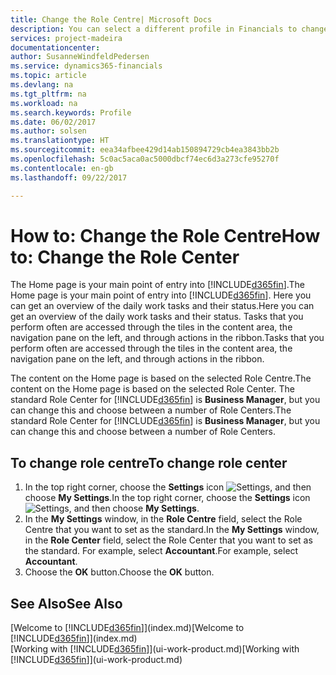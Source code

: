 ```yaml
---
title: Change the Role Centre| Microsoft Docs
description: You can select a different profile in Financials to change what you see on your Home page.
services: project-madeira
documentationcenter: 
author: SusanneWindfeldPedersen
ms.service: dynamics365-financials
ms.topic: article
ms.devlang: na
ms.tgt_pltfrm: na
ms.workload: na
ms.search.keywords: Profile
ms.date: 06/02/2017
ms.author: solsen
ms.translationtype: HT
ms.sourcegitcommit: eea34afbee429d14ab150894729cb4ea3843bb2b
ms.openlocfilehash: 5c0ac5aca0ac5000dbcf74ec6d3a273cfe95270f
ms.contentlocale: en-gb
ms.lasthandoff: 09/22/2017

---
```

# <a name="how-to-change-the-role-center"></a><span data-ttu-id="8595f-103">How to: Change the Role Centre</span><span class="sxs-lookup"><span data-stu-id="8595f-103">How to: Change the Role Center</span></span>
<span data-ttu-id="8595f-104">The Home page is your main point of entry into [!INCLUDE[d365fin](includes/d365fin_md.md)].</span><span class="sxs-lookup"><span data-stu-id="8595f-104">The Home page is your main point of entry into [!INCLUDE[d365fin](includes/d365fin_md.md)].</span></span> <span data-ttu-id="8595f-105">Here you can get an overview of the daily work tasks and their status.</span><span class="sxs-lookup"><span data-stu-id="8595f-105">Here you can get an overview of the daily work tasks and their status.</span></span> <span data-ttu-id="8595f-106">Tasks that you perform often are accessed through the tiles in the content area, the navigation pane on the left, and through actions in the ribbon.</span><span class="sxs-lookup"><span data-stu-id="8595f-106">Tasks that you perform often are accessed through the tiles in the content area, the navigation pane on the left, and through actions in the ribbon.</span></span>

<span data-ttu-id="8595f-107">The content on the Home page is based on the selected Role Centre.</span><span class="sxs-lookup"><span data-stu-id="8595f-107">The content on the Home page is based on the selected Role Center.</span></span> <span data-ttu-id="8595f-108">The standard Role Center for [!INCLUDE[d365fin](includes/d365fin_md.md)] is **Business Manager**, but you can change this and choose between a number of Role Centers.</span><span class="sxs-lookup"><span data-stu-id="8595f-108">The standard Role Center for [!INCLUDE[d365fin](includes/d365fin_md.md)] is **Business Manager**, but you can change this and choose between a number of Role Centers.</span></span>

## <a name="to-change-role-center"></a><span data-ttu-id="8595f-109">To change role centre</span><span class="sxs-lookup"><span data-stu-id="8595f-109">To change role center</span></span>
1. <span data-ttu-id="8595f-110">In the top right corner, choose the **Settings** icon ![Settings](media/ui-experience/settings_icon_small.png "Settings icon for role center"), and then choose **My Settings**.</span><span class="sxs-lookup"><span data-stu-id="8595f-110">In the top right corner, choose the **Settings** icon ![Settings](media/ui-experience/settings_icon_small.png "Settings icon for role center"), and then choose **My Settings**.</span></span>
2. <span data-ttu-id="8595f-111">In the **My Settings** window, in the **Role Centre** field, select the Role Centre that you want to set as the standard.</span><span class="sxs-lookup"><span data-stu-id="8595f-111">In the **My Settings** window, in the **Role Center** field, select the Role Center that you want to set as the standard.</span></span> <span data-ttu-id="8595f-112">For example, select **Accountant**.</span><span class="sxs-lookup"><span data-stu-id="8595f-112">For example, select **Accountant**.</span></span>
3. <span data-ttu-id="8595f-113">Choose the **OK** button.</span><span class="sxs-lookup"><span data-stu-id="8595f-113">Choose the **OK** button.</span></span>

## <a name="see-also"></a><span data-ttu-id="8595f-114">See Also</span><span class="sxs-lookup"><span data-stu-id="8595f-114">See Also</span></span>
<span data-ttu-id="8595f-115">[Welcome to [!INCLUDE[d365fin](includes/d365fin_md.md)]](index.md)</span><span class="sxs-lookup"><span data-stu-id="8595f-115">[Welcome to [!INCLUDE[d365fin](includes/d365fin_md.md)]](index.md)</span></span>  
<span data-ttu-id="8595f-116">[Working with [!INCLUDE[d365fin](includes/d365fin_md.md)]](ui-work-product.md)</span><span class="sxs-lookup"><span data-stu-id="8595f-116">[Working with [!INCLUDE[d365fin](includes/d365fin_md.md)]](ui-work-product.md)</span></span>  

